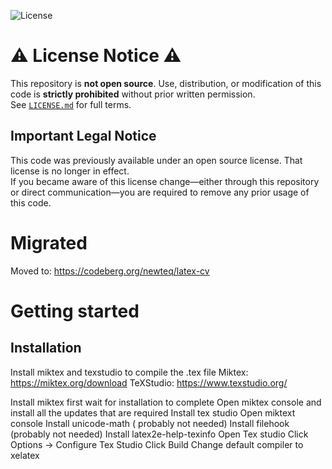 ![License](https://img.shields.io/badge/license-proprietary-red.svg)

# ⚠️ License Notice ⚠️
This repository is **not open source**. Use, distribution, or modification of this code is **strictly prohibited** without prior written permission.  
See [`LICENSE.md`](./LICENSE.md) for full terms.

## Important Legal Notice
This code was previously available under an open source license. That license is no longer in effect.  
If you became aware of this license change—either through this repository or direct communication—you are required to remove any prior usage of this code.

# Migrated
Moved to: https://codeberg.org/newteq/latex-cv

# Getting started

## Installation

Install miktex and texstudio to compile the .tex file
Miktex: https://miktex.org/download
TeXStudio: https://www.texstudio.org/

Install miktex first wait for installation to complete
Open miktex console and install all the updates that are required
Install tex studio
Open miktext console
	Install unicode-math
	( probably not needed) Install filehook
	(probably not needed) Install latex2e-help-texinfo
Open Tex studio
	Click
		Options -> Configure Tex Studio
	Click
		Build
	Change default compiler to xelatex
